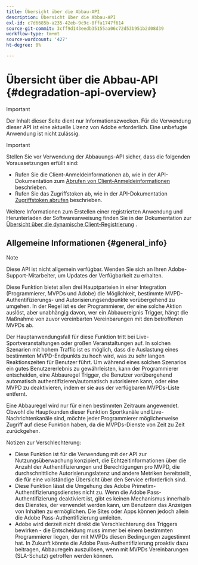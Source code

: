 ```yaml
---
title: Übersicht über die Abbau-API
description: Übersicht über die Abbau-API
exl-id: c7d6685b-a235-42eb-9c9c-0ffa1747f614
source-git-commit: 3cff9d143eedb35155aa06c72d53b951b2d08d39
workflow-type: tm+mt
source-wordcount: '427'
ht-degree: 0%

---
```



# Übersicht über die Abbau-API {#degradation-api-overview}

>[!IMPORTANT]
>
> Der Inhalt dieser Seite dient nur Informationszwecken. Für die Verwendung dieser API ist eine aktuelle Lizenz von Adobe erforderlich. Eine unbefugte Anwendung ist nicht zulässig.

>[!IMPORTANT]
>
> Stellen Sie vor Verwendung der Abbauungs-API sicher, dass die folgenden Voraussetzungen erfüllt sind:
>
> * Rufen Sie die Client-Anmeldeinformationen ab, wie in der API-Dokumentation zum [Abrufen von Client-Anmeldeinformationen](./dcr-api/apis/dynamic-client-registration-apis-retrieve-client-credentials.md) beschrieben.
> * Rufen Sie das Zugriffstoken ab, wie in der API-Dokumentation [Zugriffstoken abrufen](./dcr-api/apis/dynamic-client-registration-apis-retrieve-access-token.md) beschrieben.
>
> Weitere Informationen zum Erstellen einer registrierten Anwendung und Herunterladen der Softwareanweisung finden Sie in der Dokumentation zur [Übersicht über die dynamische Client-Registrierung](./dcr-api/dynamic-client-registration-overview.md) .

## Allgemeine Informationen {#general_info}

>[!NOTE]
>
>Diese API ist nicht allgemein verfügbar. Wenden Sie sich an Ihren Adobe-Support-Mitarbeiter, um Updates der Verfügbarkeit zu erhalten.

Diese Funktion bietet allen drei Hauptparteien in einer Integration (Programmierer, MVPDs und Adobe) die Möglichkeit, bestimmte MVPD-Authentifizierungs- und Autorisierungsendpunkte vorübergehend zu umgehen. In der Regel ist es der Programmierer, der eine solche Aktion auslöst, aber unabhängig davon, wer ein Abbauereignis Trigger, hängt die Maßnahme von zuvor vereinbarten Vereinbarungen mit den betroffenen MVPDs ab.

Der Hauptanwendungsfall für diese Funktion tritt bei Live-Sportveranstaltungen oder großen Veranstaltungen auf. In solchen Szenarien mit hohem Traffic ist es möglich, dass die Auslastung eines bestimmten MVPD-Endpunkts zu hoch wird, was zu sehr langen Reaktionszeiten für Benutzer führt. Um während eines solchen Szenarios ein gutes Benutzererlebnis zu gewährleisten, kann der Programmierer entscheiden, eine Abbauregel Trigger, die Benutzer vorübergehend automatisch authentifizieren/automatisch autorisieren kann, oder eine MVPD zu deaktivieren, indem er sie aus der verfügbaren MVPDs-Liste entfernt.

Eine Abbauregel wird nur für einen bestimmten Zeitraum angewendet. Obwohl die Hauptkunden dieser Funktion Sportkanäle und Live-Nachrichtenkanäle sind, möchte jeder Programmierer möglicherweise Zugriff auf diese Funktion haben, da die MVPDs-Dienste von Zeit zu Zeit zurückgehen.

Notizen zur Verschlechterung:

- Diese Funktion ist für die Verwendung mit der API zur Nutzungsüberwachung konzipiert, die Echtzeitinformationen über die Anzahl der Authentifizierungen und Berechtigungen pro MVPD, die durchschnittliche Autorisierungslatenz und andere Metriken bereitstellt, die für eine vollständige Übersicht über den Service erforderlich sind.
- Diese Funktion lässt die Umgehung des Adobe Primetim-Authentifizierungsdienstes nicht zu. Wenn die Adobe Pass-Authentifizierung deaktiviert ist, gibt es keinen Mechanismus innerhalb des Dienstes, der verwendet werden kann, um Benutzern das Anzeigen von Inhalten zu ermöglichen. Die Sites oder Apps können jedoch allein die Adobe Pass-Authentifizierung umleiten.
- Adobe wird derzeit nicht direkt die Verschlechterung des Triggers bewirken - die Entscheidung muss immer bei einem bestimmten Programmierer liegen, der mit MVPDs diesen Bedingungen zugestimmt hat. In Zukunft könnte die Adobe Pass-Authentifizierung proaktiv dazu beitragen, Abbauregeln auszulösen, wenn mit MVPDs Vereinbarungen (SLA-Schutz) getroffen werden können.

<!--
## Related Information {#related}

- [ESM API](/help/authentication/entitlement-service-monitoring-api.md)
- [Server-side Metrics](/help/authentication/understanding-serverside-metrics.md)
-->
